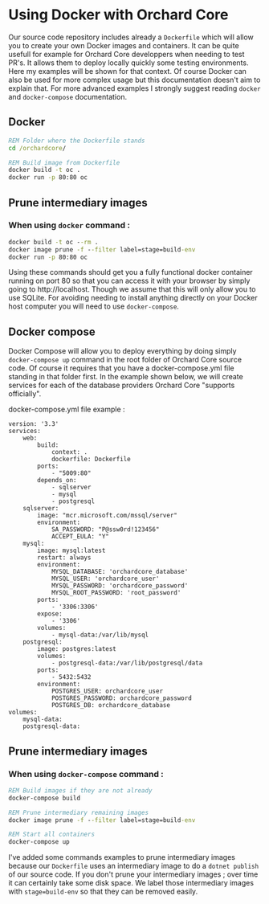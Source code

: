 # Using Docker with Orchard Core

Our source code repository includes already a `Dockerfile` which will allow you to create your own Docker images and containers. It can be quite usefull for example for Orchard Core developpers when needing to test PR's. It allows them to deploy locally quickly some testing environments. Here my examples will be shown for that context. Of course Docker can also be used for more complex usage but this documentation doesn't aim to explain that. For more advanced examples I strongly suggest reading `docker` and `docker-compose` documentation.

## Docker

```cmd
REM Folder where the Dockerfile stands
cd /orchardcore/ 

REM Build image from Dockerfile
docker build -t oc .
docker run -p 80:80 oc
```

## Prune intermediary images

### When using `docker` command : 

```cmd
docker build -t oc --rm .
docker image prune -f --filter label=stage=build-env
docker run -p 80:80 oc
```

Using these commands should get you a fully functional docker container running on port 80 so that you can access it with your browser by simply going to http://localhost. Though we assume that this will only allow you to use SQLite. For avoiding needing to install anything directly on your Docker host computer you will need to use `docker-compose`.

## Docker compose

Docker Compose will allow you to deploy everything by doing simply `docker-compose up` command in the root folder of Orchard Core source code. Of course it requires that you have a docker-compose.yml file standing in that folder first. In the example shown below, we will create services for each of the database providers Orchard Core "supports officially".

docker-compose.yml file example :  

```YML
version: '3.3'
services:
    web:
        build: 
            context: .
            dockerfile: Dockerfile
        ports:
            - "5009:80"
        depends_on:
            - sqlserver
            - mysql
            - postgresql
    sqlserver:
        image: "mcr.microsoft.com/mssql/server"
        environment:
            SA_PASSWORD: "P@ssw0rd!123456"
            ACCEPT_EULA: "Y"
    mysql:
        image: mysql:latest
        restart: always
        environment:
            MYSQL_DATABASE: 'orchardcore_database'
            MYSQL_USER: 'orchardcore_user'
            MYSQL_PASSWORD: 'orchardcore_password'
            MYSQL_ROOT_PASSWORD: 'root_password'
        ports:
            - '3306:3306'
        expose:
            - '3306'
        volumes:
            - mysql-data:/var/lib/mysql
    postgresql:
        image: postgres:latest
        volumes:
            - postgresql-data:/var/lib/postgresql/data
        ports:
            - 5432:5432
        environment:
            POSTGRES_USER: orchardcore_user
            POSTGRES_PASSWORD: orchardcore_password
            POSTGRES_DB: orchardcore_database
volumes:
    mysql-data:
    postgresql-data:

```
## Prune intermediary images

### When using `docker-compose` command : 

```cmd
REM Build images if they are not already
docker-compose build

REM Prune intermediary remaining images
docker image prune -f --filter label=stage=build-env

REM Start all containers
docker-compose up
```

I've added some commands examples to prune intermediary images because our `Dockerfile` uses an intermediary image to do a `dotnet publish` of our source code. If you don't prune your intermediary images ; over time it can certainly take some disk space. We label those intermediary images with `stage=build-env` so that they can be removed easily.
